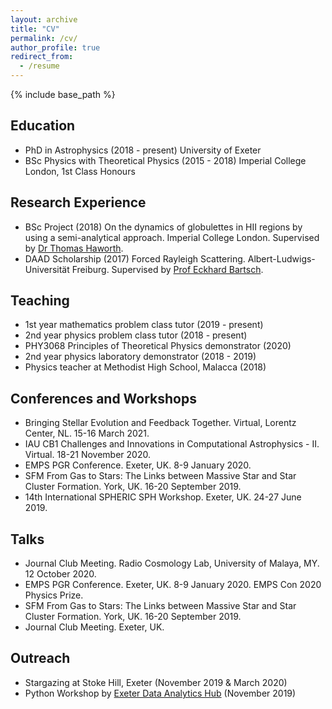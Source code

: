 ```yaml
---
layout: archive
title: "CV"
permalink: /cv/
author_profile: true
redirect_from:
  - /resume
---
```


{% include base_path %}

## Education
* PhD in Astrophysics (2018 - present) University of Exeter
* BSc Physics with Theoretical Physics (2015 - 2018) Imperial College London, 1st Class Honours

## Research Experience
* BSc Project (2018) On the dynamics of globulettes in HII regions by using a semi-analytical approach. Imperial College London. Supervised by [Dr Thomas Haworth](https://www.qmul.ac.uk/spa/people/academics/profiles/haworth-thomas.html).
* DAAD Scholarship (2017) Forced Rayleigh Scattering. Albert-Ludwigs-Universität Freiburg. Supervised by [Prof Eckhard Bartsch](https://www.colloids.uni-freiburg.de/Bartsch).

## Teaching
* 1st year mathematics problem class tutor (2019 - present)
* 2nd year physics problem class tutor (2018 - present)
* PHY3068 Principles of Theoretical Physics demonstrator (2020)
* 2nd year physics laboratory demonstrator (2018 - 2019)
* Physics teacher at Methodist High School, Malacca (2018)

## Conferences and Workshops
* Bringing Stellar Evolution and Feedback Together. Virtual, Lorentz Center, NL. 15-16 March 2021.
* IAU CB1 Challenges and Innovations in Computational Astrophysics - II. Virtual. 18-21 November 2020.
* EMPS PGR Conference. Exeter, UK. 8-9 January 2020.
* SFM From Gas to Stars: The Links between Massive Star and Star Cluster Formation. York, UK. 16-20 September 2019.
* 14th International SPHERIC SPH Workshop. Exeter, UK. 24-27 June 2019.

## Talks
* Journal Club Meeting. Radio Cosmology Lab, University of Malaya, MY. 12 October 2020.
* EMPS PGR Conference. Exeter, UK. 8-9 January 2020. EMPS Con 2020 Physics Prize.
* SFM From Gas to Stars: The Links between Massive Star and Star Cluster Formation. York, UK. 16-20 September 2019.
* Journal Club Meeting. Exeter, UK. 

## Outreach
* Stargazing at Stoke Hill, Exeter (November 2019 & March 2020)
* Python Workshop by [Exeter Data Analytics Hub](https://exeter-data-analytics.github.io/) (November 2019)
